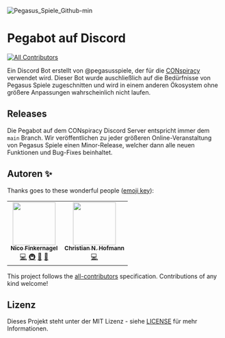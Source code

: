 ![Pegasus_Spiele_Github-min](https://user-images.githubusercontent.com/33380107/109431567-91898280-7a07-11eb-94bb-fef982bd75a3.png)

# Pegabot auf Discord
<!-- ALL-CONTRIBUTORS-BADGE:START - Do not remove or modify this section -->
[![All Contributors](https://img.shields.io/badge/all_contributors-2-orange.svg?style=flat-square)](#contributors-)
<!-- ALL-CONTRIBUTORS-BADGE:END -->

Ein Discord Bot erstellt von @pegasusspiele, der für die [CONspiracy](https://pegasus.de/conspiracy) verwendet wird. Dieser Bot wurde auschließlich auf die Bedürfnisse von Pegasus Spiele zugeschnitten und wird in einem anderen Ökosystem ohne größere Anpassungen wahrscheinlich nicht laufen.
 
## Releases
 
Die Pegabot auf dem CONspiracy Discord Server entspricht immer dem `main` Branch. Wir veröffentlichen zu jeder größeren Online-Veranstaltung von Pegasus Spiele einen Minor-Release, welcher dann alle neuen Funktionen und Bug-Fixes beinhaltet. 

## Autoren ✨

Thanks goes to these wonderful people ([emoji key](https://allcontributors.org/docs/en/emoji-key)):

<!-- ALL-CONTRIBUTORS-LIST:START - Do not remove or modify this section -->
<!-- prettier-ignore-start -->
<!-- markdownlint-disable -->
<table>
  <tr>
    <td align="center"><a href="https://gruselhaus.com"><img src="https://avatars2.githubusercontent.com/u/33380107?v=4" width="100px;" alt=""/><br /><sub><b>Nico Finkernagel</b></sub></a><br /><a href="https://github.com/pegabot/discord/commits?author=gruselhaus" title="Code">💻</a> <a href="#infra-gruselhaus" title="Infrastructure (Hosting, Build-Tools, etc)">🚇</a> <a href="#projectManagement-gruselhaus" title="Project Management">📆</a> <a href="#business-gruselhaus" title="Business development">💼</a></td>
    <td align="center"><a href="https://github.com/cnh003"><img src="https://avatars2.githubusercontent.com/u/14107949?v=4" width="100px;" alt=""/><br /><sub><b>Christian N. Hofmann</b></sub></a><br /><a href="https://github.com/pegabot/discord/commits?author=cnh003" title="Code">💻</a></td>
  </tr>
</table>

<!-- markdownlint-enable -->
<!-- prettier-ignore-end -->
<!-- ALL-CONTRIBUTORS-LIST:END -->

This project follows the [all-contributors](https://github.com/all-contributors/all-contributors) specification. Contributions of any kind welcome!

 ## Lizenz

Dieses Projekt steht unter der MIT Lizenz - siehe [LICENSE](LICENSE) für mehr Informationen.
